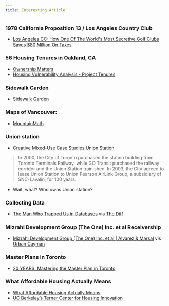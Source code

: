 ```yaml
---
title: Interesting Article
---
```



### 1978 California Proposition 13 / Los Angeles Country Club
- [Los Angeles CC: How One Of The World's Most Secretive Golf Clubs Saves $80 Million On Taxes](https://huddleup.substack.com/p/los-angeles-cc-how-one-of-the-worlds)

### 56 Housing Tenures in Oakland, CA
- [Ownership Matters](https://alexschafran.substack.com/p/ownership-matters)
- [Housing Vulnerability Analysis - Project Tenures](https://projecttenurehome.wordpress.com/oakland-pilot-study/)

### Sidewalk Garden
- [Sidewalk Garden](https://zachklein.com/Currently)

### Maps of Vancouver:
- [MountainMath](https://mountainmath.ca/)

### Union station 
- [Creative Mixed-Use Case Studies:Union Station](https://infrastructureinstitute.ca/case-union-station/)  
> In 2000, the City of Toronto purchased the station building from Toronto Terminals Railway, while GO Transit purchased the railway corridor and the Union Station train shed. In 2003, the City agreed to lease Union Station to Union Pearson AirLink Group, a subsidiary of SNC-Lavalin, for 100 years.
- Wait, what? Who owns Union station?

### Collecting Data
- [The Man Who Trapped Us in Databases](https://www.nytimes.com/2023/09/22/magazine/hank-asher-data.html?ref=thediff.co) via [The Diff](https://www.thediff.co/archive/longreads-open-thread-43/)

### Mizrahi Development Group (The One) Inc. et al Receivership 
- [Mizrahi Development Group (The One) Inc. et al | Alvarez & Marsal](https://www.alvarezandmarsal.com/theone) vis [Urban Cayman](https://twitter.com/ProjectEND/status/1714992578678968412)

### Master Plans in Toronto
- [20 YEARS: Mastering the Master Plan in Toronto](https://urbantoronto.ca/news/2023/10/20-years-mastering-master-plan-toronto.53937)

### What Affordable Housing Actually Means
- [What Affordable Housing Actually Means](https://darrellowens.substack.com/p/what-affordable-housing-actually)
- [UC Berkeley’s Terner Center for Housing Innovation](https://ternercenter.berkeley.edu/)